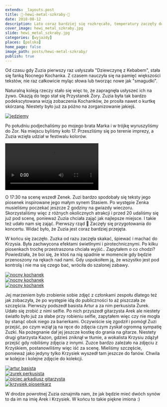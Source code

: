 ```yaml
---
extends: _layouts.post
title: 🤘-hewi-metal-szkraby-🤘
date: 2018-08-12
description: Lato coraz bardziej się rozkręcało, temperatury zaczęły dochodzić do 30 stopni, co jednoznacznie oznaczało, że to już pora na nas.
cover_image: hewi_metal_szkraby.jpg
slide: hewi_metal_szkraby.jpg
categories: [wyjazdy]
places: [polska]
home_page: false
image_path: posts/hewi-metal-szkraby/
publish: true
---
```


Od czasu gdy Zuzia pierwszy raz usłyszała "Dziewczynę z Kebabem", stała się fanką Nocnego Kochanka. Z czasem nauczyła się na pamięć większości tekstów, nie raz całkowicie myląc słowa lub tworząc nowe jak "smagudki".

Naturalną koleją rzeczy stało się więc to, że zapragnęła usłyszeć ich na żywo. Okazją do tego stał się Przystanek Żory. Zuzia była tak bardzo podekscytowana wizją zobaczenia Kochanków, że prosiła nawet o kurtkę skórzaną. Niestety było już za późno na zorganizowanie jakiejś.

<div>
    <a href="{{ $page->cloudinary }}{{ $page->postPhoto }}/{{ $page->cloudinaryId }}/{{ $page->image_path }}jedziemy.jpg">
        <img data-srcset="{{ $page->cloudinary }}{{ $page->postPhotoSmall }}/{{ $page->cloudinaryId }}/{{ $page->image_path }}jedziemy.jpg 768w,{{ $page->cloudinary }}{{ $page->postPhoto }}/{{ $page->cloudinaryId }}/{{ $page->image_path }}jedziemy.jpg 1400w" data-sizes="75vw,(min-width: 1024px) 900px" data-src="{{ $page->cloudinary }}{{ $page->postPhoto }}/{{ $page->cloudinaryId }}/{{ $page->image_path }}jedziemy.jpg" alt="jedziemy" class="lazy" loading="lazy">
    </a>
</div>

Po południu podjechaliśmy po mojego brata Marka i w trójkę wyruszyliśmy do Żor. Na miejscu byliśmy koło 17. Przeszliśmy się po terenie imprezy, a Zuzia wzięła udział w festiwalu kolorów.

<video controls="" src="{{ $page->cloudinaryVid }}{{ $page->cloudinaryId }}/{{ $page->image_path }}festiwal_kolorow.mp4" class="w-full"></video>

O 17:30 na scenę wszedł Zenek. Zuzi bardzo spodobały się teksty jego piosenek inspirowane jego małym synem Stasiem. Po występie Zenka musieliśmy poczekać jeszcze 2 godziny na gwiazdy wieczoru. Skorzystaliśmy więc z różnych okolicznych atrakcji i przed 20 udaliśmy się już pod scenę, ponieważ Zuzia chciała zająć jak najlepsze miejsce. I takie też udało nam się zająć. Pierwszy rząd 🤘 Zaczęły się przygotowania do koncertu. Widać było, że Zuzia jest coraz bardziej przejęta.

W końcu się zaczęło. Zuzka od razu zaczęła skakać, śpiewać i machać do Krzysia. Była zachwycona efektami świetlnymi i pirotechnicznymi. Po kilku piosenkach trochę przestraszona chciała wyjść.. Zapytałem o co chodzi? Powiedziała, że boi się, że ktoś na nią spadnie w momencie gdy będzie przenoszony na rękach nad nami. Gdy uspokoiłem ją, że wszystko jest pod kontrolą i nie ma się czego bać, wróciła do szalonej zabawy.

<div class="flex items-stretch justify-between w-full my-8 flex-wrap">
    <div class="w-full sm:w-1/2 sm:pr-2">
        <a href="{{ $page->cloudinary }}{{ $page->postPhoto }}/{{ $page->cloudinaryId }}/{{ $page->image_path }}nocny_kochanek-1.jpg">
            <img data-srcset="{{ $page->cloudinary }}{{ $page->postPhotoSmall }}/{{ $page->cloudinaryId }}/{{ $page->image_path }}nocny_kochanek-1.jpg 768w,{{ $page->cloudinary }}{{ $page->postPhoto }}/{{ $page->cloudinaryId }}/{{ $page->image_path }}nocny_kochanek-1.jpg 1400w" data-sizes="75vw,(min-width: 1024px) 900px" data-src="{{ $page->cloudinary }}{{ $page->postPhoto }}/{{ $page->cloudinaryId }}/{{ $page->image_path }}nocny_kochanek-1.jpg" alt="nocny kochanek" class="lazy" loading="lazy">
        </a>
    </div>
    <div class="w-full sm:w-1/2 mt-2 sm:mt-0">
        <a href="{{ $page->cloudinary }}{{ $page->postPhoto }}/{{ $page->cloudinaryId }}/{{ $page->image_path }}nocny_kochanek-2.jpg">
            <img data-srcset="{{ $page->cloudinary }}{{ $page->postPhotoSmall }}/{{ $page->cloudinaryId }}/{{ $page->image_path }}nocny_kochanek-2.jpg 768w,{{ $page->cloudinary }}{{ $page->postPhoto }}/{{ $page->cloudinaryId }}/{{ $page->image_path }}nocny_kochanek-2.jpg 1400w" data-sizes="75vw,(min-width: 1024px) 900px" data-src="{{ $page->cloudinary }}{{ $page->postPhoto }}/{{ $page->cloudinaryId }}/{{ $page->image_path }}nocny_kochanek-2.jpg" alt="nocny kochanek" class="lazy" loading="lazy">
        </a>
    </div>
    <div class="w-full mt-2">
        <a href="{{ $page->cloudinary }}{{ $page->postPhoto }}/{{ $page->cloudinaryId }}/{{ $page->image_path }}nocny_kochanek-3.jpg">
            <img data-srcset="{{ $page->cloudinary }}{{ $page->postPhotoSmall }}/{{ $page->cloudinaryId }}/{{ $page->image_path }}nocny_kochanek-3.jpg 768w,{{ $page->cloudinary }}{{ $page->postPhoto }}/{{ $page->cloudinaryId }}/{{ $page->image_path }}nocny_kochanek-3.jpg 1400w" data-sizes="75vw,(min-width: 1024px) 900px" data-src="{{ $page->cloudinary }}{{ $page->postPhoto }}/{{ $page->cloudinaryId }}/{{ $page->image_path }}nocny_kochanek-3.jpg" alt="nocny kochanek" class="lazy" loading="lazy">
        </a>
    </div>
</div>

Jej marzeniem było zrobienie sobie zdjęć z członkami zespołu dlatego też jak zobaczyła, że po występie idą do publiczności to aż piszczała ze szczęścia. Pierwszy podszedł basista Artur a za nim perkusista Żurek. Udało się zrobić z nimi selfie. Po nich przyszedł gitarzysta Arek ale niestety światło było już za słabe przy robieniu selfie, zapytałem więc czy nie mogła by stanąć obok niego za barierkami. Oczywiście się zgodził i pomógł Zuzi przejść, po czym wziął ją na ręce do zdjęcia czym zyskał ogromną sympatię Zuzki. Na pożegnanie dał jej jeszcze kostkę do grania na gitarze. Niestety drugi gitarzysta Kazon, gdzieś zniknął w tłumie, a wokalista Krzysiu zdążył przejść gdy robiliśmy zdjęcia z innymi. Zuzce bardzo zależało na zdjęciu z Krzyśkiem, postanowiliśmy więc iść za scenę. Mieliśmy szczęście, ponieważ jako jedyny tylko Krzysiek wyszedł tam jeszcze do fanów. Chwila w kolejce i kolejne zdjęcie do kolekcji.

<div class="flex items-stretch justify-between w-full my-8 flex-wrap">
    <div class="w-full sm:w-1/3 sm:pr-2">
        <a href="{{ $page->cloudinary }}{{ $page->postPhoto }}/{{ $page->cloudinaryId }}/{{ $page->image_path }}artur.jpg">
            <img data-srcset="{{ $page->cloudinary }}{{ $page->postPhotoSmall }}/{{ $page->cloudinaryId }}/{{ $page->image_path }}artur.jpg 768w,{{ $page->cloudinary }}{{ $page->postPhoto }}/{{ $page->cloudinaryId }}/{{ $page->image_path }}artur.jpg 1400w" data-sizes="75vw,(min-width: 1024px) 900px" data-src="{{ $page->cloudinary }}{{ $page->postPhoto }}/{{ $page->cloudinaryId }}/{{ $page->image_path }}artur.jpg" alt="artur basista" class="lazy" loading="lazy">
        </a>
    </div>
    <div class="w-full sm:w-1/3 sm:pr-2 mt-2 sm:mt-0">
        <a href="{{ $page->cloudinary }}{{ $page->postPhoto }}/{{ $page->cloudinaryId }}/{{ $page->image_path }}zurek.jpg">
            <img data-srcset="{{ $page->cloudinary }}{{ $page->postPhotoSmall }}/{{ $page->cloudinaryId }}/{{ $page->image_path }}zurek.jpg 768w,{{ $page->cloudinary }}{{ $page->postPhoto }}/{{ $page->cloudinaryId }}/{{ $page->image_path }}zurek.jpg 1400w" data-sizes="75vw,(min-width: 1024px) 900px" data-src="{{ $page->cloudinary }}{{ $page->postPhoto }}/{{ $page->cloudinaryId }}/{{ $page->image_path }}zurek.jpg" alt="zurek perkusista" class="lazy" loading="lazy">
        </a>
    </div>
    <div class="w-full sm:w-1/3 mt-2 sm:mt-0">
        <a href="{{ $page->cloudinary }}{{ $page->postPhoto }}/{{ $page->cloudinaryId }}/{{ $page->image_path }}ojciec_arkadiusz.jpg">
            <img data-srcset="{{ $page->cloudinary }}{{ $page->postPhotoSmall }}/{{ $page->cloudinaryId }}/{{ $page->image_path }}ojciec_arkadiusz.jpg 768w,{{ $page->cloudinary }}{{ $page->postPhoto }}/{{ $page->cloudinaryId }}/{{ $page->image_path }}ojciec_arkadiusz.jpg 1400w" data-sizes="75vw,(min-width: 1024px) 900px" data-src="{{ $page->cloudinary }}{{ $page->postPhoto }}/{{ $page->cloudinaryId }}/{{ $page->image_path }}ojciec_arkadiusz.jpg" alt="ojciec arkadiusz gitarzysta" class="lazy" loading="lazy">
        </a>
    </div>
    <div class="w-full mt-2">
        <a href="{{ $page->cloudinary }}{{ $page->postPhoto }}/{{ $page->cloudinaryId }}/{{ $page->image_path }}krzysiek.jpg">
            <img data-srcset="{{ $page->cloudinary }}{{ $page->postPhotoSmall }}/{{ $page->cloudinaryId }}/{{ $page->image_path }}krzysiek.jpg 768w,{{ $page->cloudinary }}{{ $page->postPhoto }}/{{ $page->cloudinaryId }}/{{ $page->image_path }}krzysiek.jpg 1400w" data-sizes="75vw,(min-width: 1024px) 900px" data-src="{{ $page->cloudinary }}{{ $page->postPhoto }}/{{ $page->cloudinaryId }}/{{ $page->image_path }}krzysiek.jpg" alt="krzysiek piosenkarz" class="lazy" loading="lazy">
        </a>
    </div>
</div>

W drodze powrotnej Zuzia oznajmiła nam, że jak będzie mieć dwóch synów to da im na imię Arek i Krzysiek. W końcu to takie piękne imiona :)